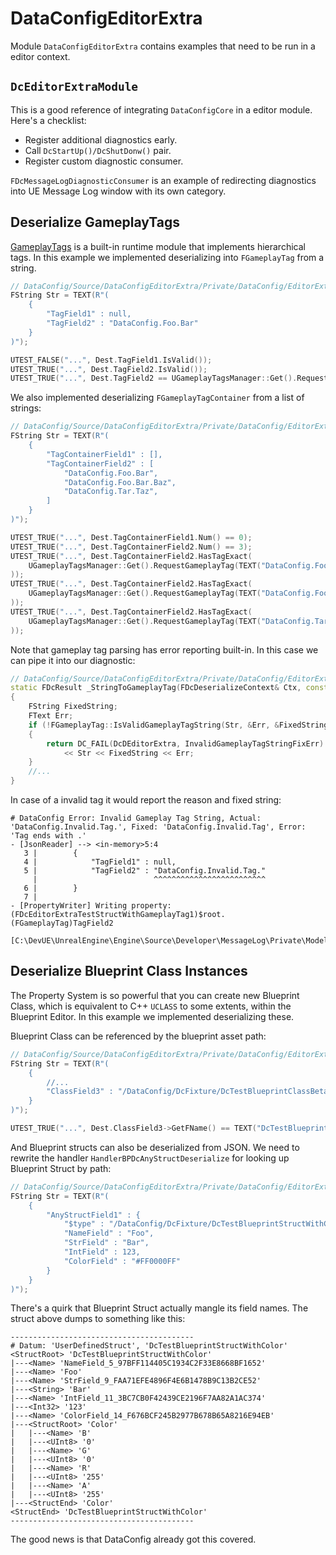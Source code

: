 # DataConfigEditorExtra

Module `DataConfigEditorExtra` contains examples that need to be run in a editor context.

## `DcEditorExtraModule`

This is a good reference of integrating `DataConfigCore` in a editor module. Here's a checklist:

- Register additional diagnostics early. 
- Call `DcStartUp()/DcShutDonw()` pair.
- Register custom diagnostic consumer.

`FDcMessageLogDiagnosticConsumer` is an example of redirecting diagnostics into UE Message Log window with its own category.

## Deserialize GameplayTags

[GameplayTags][1] is a built-in runtime module that implements hierarchical tags. In this example we implemented deserializing into `FGameplayTag` from a string.

```c++
// DataConfig/Source/DataConfigEditorExtra/Private/DataConfig/EditorExtra/Deserialize/DcDeserializeGameplayTags.cpp
FString Str = TEXT(R"(
    {
        "TagField1" : null,
        "TagField2" : "DataConfig.Foo.Bar"
    }
)");

UTEST_FALSE("...", Dest.TagField1.IsValid());
UTEST_TRUE("...", Dest.TagField2.IsValid());
UTEST_TRUE("...", Dest.TagField2 == UGameplayTagsManager::Get().RequestGameplayTag(TEXT("DataConfig.Foo.Bar")));
```

We also implemented deserializing `FGameplayTagContainer` from a list of strings:

```c++
// DataConfig/Source/DataConfigEditorExtra/Private/DataConfig/EditorExtra/Deserialize/DcDeserializeGameplayTags.cpp
FString Str = TEXT(R"(
    {
        "TagContainerField1" : [],
        "TagContainerField2" : [
            "DataConfig.Foo.Bar",
            "DataConfig.Foo.Bar.Baz",
            "DataConfig.Tar.Taz",
        ]
    }
)");

UTEST_TRUE("...", Dest.TagContainerField1.Num() == 0);
UTEST_TRUE("...", Dest.TagContainerField2.Num() == 3);
UTEST_TRUE("...", Dest.TagContainerField2.HasTagExact(
    UGameplayTagsManager::Get().RequestGameplayTag(TEXT("DataConfig.Foo.Bar"))
));
UTEST_TRUE("...", Dest.TagContainerField2.HasTagExact(
    UGameplayTagsManager::Get().RequestGameplayTag(TEXT("DataConfig.Foo.Bar.Baz"))
));
UTEST_TRUE("...", Dest.TagContainerField2.HasTagExact(
    UGameplayTagsManager::Get().RequestGameplayTag(TEXT("DataConfig.Tar.Taz"))
));

```

Note that gameplay tag parsing has error reporting built-in. In this case we can pipe it into our diagnostic:

```c++
// DataConfig/Source/DataConfigEditorExtra/Private/DataConfig/EditorExtra/Deserialize/DcDeserializeGameplayTags.cpp
static FDcResult _StringToGameplayTag(FDcDeserializeContext& Ctx, const FString& Str, FGameplayTag* OutTagPtr)
{
    FString FixedString;
    FText Err;
    if (!FGameplayTag::IsValidGameplayTagString(Str, &Err, &FixedString))
    {
        return DC_FAIL(DcDEditorExtra, InvalidGameplayTagStringFixErr)
            << Str << FixedString << Err;
    }
    //...
}
```

In case of a invalid tag it would report the reason and fixed string:

```
# DataConfig Error: Invalid Gameplay Tag String, Actual: 'DataConfig.Invalid.Tag.', Fixed: 'DataConfig.Invalid.Tag', Error: 'Tag ends with .'
- [JsonReader] --> <in-memory>5:4
   3 |        { 
   4 |            "TagField1" : null, 
   5 |            "TagField2" : "DataConfig.Invalid.Tag." 
     |                          ^^^^^^^^^^^^^^^^^^^^^^^^^
   6 |        } 
   7 |    
- [PropertyWriter] Writing property: (FDcEditorExtraTestStructWithGameplayTag1)$root.(FGameplayTag)TagField2
 [C:\DevUE\UnrealEngine\Engine\Source\Developer\MessageLog\Private\Model\MessageLogListingModel.cpp(73)]
```

## Deserialize Blueprint Class Instances

The Property System is so powerful that you can create new Blueprint Class, which is equivalent to C++ `UCLASS` to some extents, within the Blueprint Editor. In this example we implemented deserializing these.

Blueprint Class can be referenced by the blueprint asset path:

```c++
// DataConfig/Source/DataConfigEditorExtra/Private/DataConfig/EditorExtra/Deserialize/DcDeserializeBPClass.cpp
FString Str = TEXT(R"(
    {
        //...
        "ClassField3" : "/DataConfig/DcFixture/DcTestBlueprintClassBeta",
    }
)");

UTEST_TRUE("...", Dest.ClassField3->GetFName() == TEXT("DcTestBlueprintClassBeta_C"));
```

And Blueprint structs can also be deserialized from JSON. We need to rewrite the handler `HandlerBPDcAnyStructDeserialize` for looking up Blueprint Struct by path:

```C++
// DataConfig/Source/DataConfigEditorExtra/Private/DataConfig/EditorExtra/Deserialize/DcDeserializeBPClass.cpp
FString Str = TEXT(R"(
    {
        "AnyStructField1" : {
            "$type" : "/DataConfig/DcFixture/DcTestBlueprintStructWithColor",
            "NameField" : "Foo",
            "StrField" : "Bar",
            "IntField" : 123,
            "ColorField" : "#FF0000FF"
        }
    }
)");
```

There's a quirk that Blueprint Struct actually mangle its field names. The struct above dumps to something like this:

```
-----------------------------------------
# Datum: 'UserDefinedStruct', 'DcTestBlueprintStructWithColor'
<StructRoot> 'DcTestBlueprintStructWithColor'
|---<Name> 'NameField_5_97BFF114405C1934C2F33E8668BF1652'
|---<Name> 'Foo'
|---<Name> 'StrField_9_FAA71EFE4896F4E6B1478B9C13B2CE52'
|---<String> 'Bar'
|---<Name> 'IntField_11_3BC7CB0F42439CE2196F7AA82A1AC374'
|---<Int32> '123'
|---<Name> 'ColorField_14_F676BCF245B2977B678B65A8216E94EB'
|---<StructRoot> 'Color'
|   |---<Name> 'B'
|   |---<UInt8> '0'
|   |---<Name> 'G'
|   |---<UInt8> '0'
|   |---<Name> 'R'
|   |---<UInt8> '255'
|   |---<Name> 'A'
|   |---<UInt8> '255'
|---<StructEnd> 'Color'
<StructEnd> 'DcTestBlueprintStructWithColor'
-----------------------------------------
```

The good news is that DataConfig already got this covered. 

[1]: https://docs.unrealengine.com/en-US/ProgrammingAndScripting/Tags/index.html "Gameplay Tags"